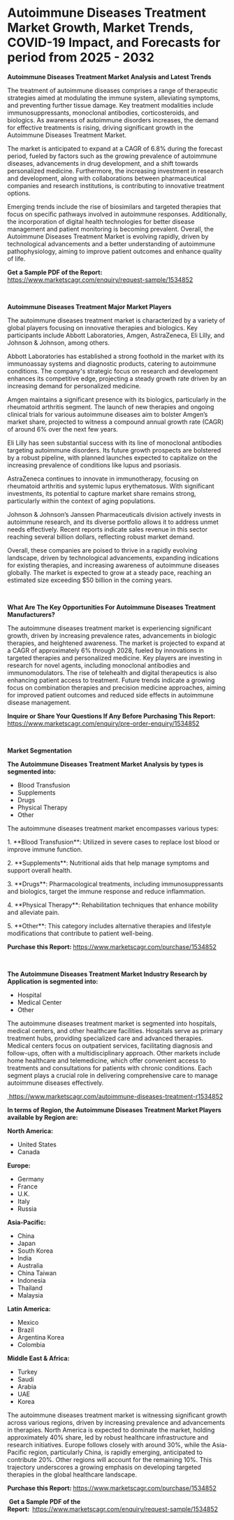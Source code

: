 <p><h1>Autoimmune Diseases Treatment Market Growth, Market Trends, COVID-19 Impact, and Forecasts for period from 2025 - 2032</h1></p><p><strong>Autoimmune Diseases Treatment Market Analysis and Latest Trends</strong></p>
<p><p>The treatment of autoimmune diseases comprises a range of therapeutic strategies aimed at modulating the immune system, alleviating symptoms, and preventing further tissue damage. Key treatment modalities include immunosuppressants, monoclonal antibodies, corticosteroids, and biologics. As awareness of autoimmune disorders increases, the demand for effective treatments is rising, driving significant growth in the Autoimmune Diseases Treatment Market.</p><p>The market is anticipated to expand at a CAGR of 6.8% during the forecast period, fueled by factors such as the growing prevalence of autoimmune diseases, advancements in drug development, and a shift towards personalized medicine. Furthermore, the increasing investment in research and development, along with collaborations between pharmaceutical companies and research institutions, is contributing to innovative treatment options. </p><p>Emerging trends include the rise of biosimilars and targeted therapies that focus on specific pathways involved in autoimmune responses. Additionally, the incorporation of digital health technologies for better disease management and patient monitoring is becoming prevalent. Overall, the Autoimmune Diseases Treatment Market is evolving rapidly, driven by technological advancements and a better understanding of autoimmune pathophysiology, aiming to improve patient outcomes and enhance quality of life.</p></p>
<p><strong>Get a Sample PDF of the Report:&nbsp;</strong> <a href="https://www.marketscagr.com/enquiry/request-sample/1534852?utm_campaign=2953&utm_medium=2&utm_source=Github&utm_content=ia&utm_term=16042025&utm_id=autoimmune-diseases-treatment">https://www.marketscagr.com/enquiry/request-sample/1534852</a></p>
<p>&nbsp;</p>
<p><strong>Autoimmune Diseases Treatment Major Market Players</strong></p>
<p><p>The autoimmune diseases treatment market is characterized by a variety of global players focusing on innovative therapies and biologics. Key participants include Abbott Laboratories, Amgen, AstraZeneca, Eli Lilly, and Johnson & Johnson, among others.</p><p>Abbott Laboratories has established a strong foothold in the market with its immunoassay systems and diagnostic products, catering to autoimmune conditions. The company's strategic focus on research and development enhances its competitive edge, projecting a steady growth rate driven by an increasing demand for personalized medicine.</p><p>Amgen maintains a significant presence with its biologics, particularly in the rheumatoid arthritis segment. The launch of new therapies and ongoing clinical trials for various autoimmune diseases aim to bolster Amgen’s market share, projected to witness a compound annual growth rate (CAGR) of around 6% over the next few years.</p><p>Eli Lilly has seen substantial success with its line of monoclonal antibodies targeting autoimmune disorders. Its future growth prospects are bolstered by a robust pipeline, with planned launches expected to capitalize on the increasing prevalence of conditions like lupus and psoriasis.</p><p>AstraZeneca continues to innovate in immunotherapy, focusing on rheumatoid arthritis and systemic lupus erythematosus. With significant investments, its potential to capture market share remains strong, particularly within the context of aging populations.</p><p>Johnson & Johnson’s Janssen Pharmaceuticals division actively invests in autoimmune research, and its diverse portfolio allows it to address unmet needs effectively. Recent reports indicate sales revenue in this sector reaching several billion dollars, reflecting robust market demand.</p><p>Overall, these companies are poised to thrive in a rapidly evolving landscape, driven by technological advancements, expanding indications for existing therapies, and increasing awareness of autoimmune diseases globally. The market is expected to grow at a steady pace, reaching an estimated size exceeding $50 billion in the coming years.</p></p>
<p>&nbsp;</p>
<p><strong>What Are The Key Opportunities For Autoimmune Diseases Treatment Manufacturers?</strong></p>
<p><p>The autoimmune diseases treatment market is experiencing significant growth, driven by increasing prevalence rates, advancements in biologic therapies, and heightened awareness. The market is projected to expand at a CAGR of approximately 6% through 2028, fueled by innovations in targeted therapies and personalized medicine. Key players are investing in research for novel agents, including monoclonal antibodies and immunomodulators. The rise of telehealth and digital therapeutics is also enhancing patient access to treatment. Future trends indicate a growing focus on combination therapies and precision medicine approaches, aiming for improved patient outcomes and reduced side effects in autoimmune disease management.</p></p>
<p><strong>Inquire or Share Your Questions If Any Before Purchasing This Report:</strong> <a href="https://www.marketscagr.com/enquiry/pre-order-enquiry/1534852?utm_campaign=2953&utm_medium=2&utm_source=Github&utm_content=ia&utm_term=16042025&utm_id=autoimmune-diseases-treatment">https://www.marketscagr.com/enquiry/pre-order-enquiry/1534852</a></p>
<p>&nbsp;</p>
<p><strong>Market Segmentation</strong></p>
<p><strong>The Autoimmune Diseases Treatment Market Analysis by types is segmented into:</strong></p>
<p><ul><li>Blood Transfusion</li><li>Supplements</li><li>Drugs</li><li>Physical Therapy</li><li>Other</li></ul></p>
<p><p>The autoimmune diseases treatment market encompasses various types: </p><p>1. **Blood Transfusion**: Utilized in severe cases to replace lost blood or improve immune function. </p><p>2. **Supplements**: Nutritional aids that help manage symptoms and support overall health.</p><p>3. **Drugs**: Pharmacological treatments, including immunosuppressants and biologics, target the immune response and reduce inflammation.</p><p>4. **Physical Therapy**: Rehabilitation techniques that enhance mobility and alleviate pain.</p><p>5. **Other**: This category includes alternative therapies and lifestyle modifications that contribute to patient well-being.</p></p>
<p><strong>Purchase this Report:&nbsp;</strong><a href="https://www.marketscagr.com/purchase/1534852?utm_campaign=2953&utm_medium=2&utm_source=Github&utm_content=ia&utm_term=16042025&utm_id=autoimmune-diseases-treatment">https://www.marketscagr.com/purchase/1534852</a></p>
<p>&nbsp;</p>
<p><strong>The Autoimmune Diseases Treatment Market Industry Research by Application is segmented into:</strong></p>
<p><ul><li>Hospital</li><li>Medical Center</li><li>Other</li></ul></p>
<p><p>The autoimmune diseases treatment market is segmented into hospitals, medical centers, and other healthcare facilities. Hospitals serve as primary treatment hubs, providing specialized care and advanced therapies. Medical centers focus on outpatient services, facilitating diagnosis and follow-ups, often with a multidisciplinary approach. Other markets include home healthcare and telemedicine, which offer convenient access to treatments and consultations for patients with chronic conditions. Each segment plays a crucial role in delivering comprehensive care to manage autoimmune diseases effectively.</p></p>
<p><a href="https://www.marketscagr.com/autoimmune-diseases-treatment-r1534852?utm_campaign=2953&utm_medium=2&utm_source=Github&utm_content=ia&utm_term=16042025&utm_id=autoimmune-diseases-treatment">&nbsp;https://www.marketscagr.com/autoimmune-diseases-treatment-r1534852</a></p>
<p><strong>In terms of Region, the Autoimmune Diseases Treatment Market Players available by Region are:</strong></p>
<p>
    <p> <strong> North America: </strong>
        <ul>
            <li>United States</li>
            <li>Canada</li>
        </ul>
        </p> 
    <p> <strong> Europe: </strong>
        <ul>
            <li>Germany</li>
            <li>France</li>
            <li>U.K.</li>
            <li>Italy</li>
            <li>Russia</li>
        </ul>
        </p> 
    <p> <strong> Asia-Pacific: </strong>
        <ul>
            <li>China</li>
            <li>Japan</li>
            <li>South Korea</li>
            <li>India</li>
            <li>Australia</li>
            <li>China Taiwan</li>
            <li>Indonesia</li>
            <li>Thailand</li>
            <li>Malaysia</li>
        </ul>
        </p> 
    <p> <strong> Latin America: </strong>
        <ul>
            <li>Mexico</li>
            <li>Brazil</li>
            <li>Argentina Korea</li>
            <li>Colombia</li>
        </ul>
        </p> 
    <p> <strong> Middle East & Africa: </strong>
        <ul>
            <li>Turkey</li>
            <li>Saudi</li>
            <li>Arabia</li>
            <li>UAE</li>
            <li>Korea</li>
        </ul>
    </p>
    </p>
<p><p>The autoimmune diseases treatment market is witnessing significant growth across various regions, driven by increasing prevalence and advancements in therapies. North America is expected to dominate the market, holding approximately 40% share, led by robust healthcare infrastructure and research initiatives. Europe follows closely with around 30%, while the Asia-Pacific region, particularly China, is rapidly emerging, anticipated to contribute 20%. Other regions will account for the remaining 10%. This trajectory underscores a growing emphasis on developing targeted therapies in the global healthcare landscape.</p></p>
<p><strong>Purchase this Report: </strong><a href="https://www.marketscagr.com/purchase/1534852?utm_campaign=2953&utm_medium=2&utm_source=Github&utm_content=ia&utm_term=16042025&utm_id=autoimmune-diseases-treatment">https://www.marketscagr.com/purchase/1534852</a></p>
<p>&nbsp;<strong>Get a Sample PDF of the Report:&nbsp;&nbsp;</strong><a href="https://www.marketscagr.com/enquiry/request-sample/1534852?utm_campaign=2953&utm_medium=2&utm_source=Github&utm_content=ia&utm_term=16042025&utm_id=autoimmune-diseases-treatment">https://www.marketscagr.com/enquiry/request-sample/1534852</a></p>
<p><strong></strong></p>
<p><p></p><p></p><p></p></p>